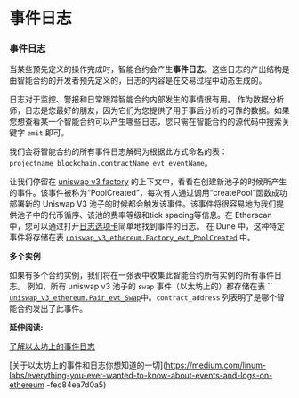 # 事件日志

### 事件日志

当某些预先定义的操作完成时，智能合约会产生**事件日志**。这些日志的产出结构是由智能合约的开发者预先定义的，日志的内容是在交易过程中动态生成的。

日志对于监控、警报和日常跟踪智能合约内部发生的事情很有用。 作为数据分析师，日志是您最好的朋友，因为它们为您提供了用于事后分析的可靠的数据。如果您想查看某一个智能合约可以产生哪些日志，您只需在智能合约的源代码中搜索关键字 `emit` 即可。

我们会将智能合约的所有事件日志解码为根据此方式命名的表：`projectname_blockchain.contractName_evt_eventName`。

让我们停留在 [uniswap v3 factory](https://etherscan.io/address/0x1f98431c8ad98523631ae4a59f267346ea31f984#code) 的上下文中，看看在创建新池子的时候所产生的事件。该事件被称为“PoolCreated”，每次有人通过调用“createPool”函数成功部署新的 Uniswap V3 池子的时候都会触发该事件。该事件将很容易地为我们提供池子中的代币循序、该池的费率等级和tick spacing等信息。在 Etherscan 中，您可以通过打开[日志选项卡](https://etherscan.io/tx/0xdeb368592f3de0f2840754bce61d2c3f29cdb3407c63c699052e68a854c71eaa#eventlog)简单地找到事件的日志。 在 Dune 中，这种特定事件将存储在表 [`uniswap_v3_ethereum.Factory_evt_PoolCreated`](https://dune.com/queries/757381) 中。


**多个实例**

如果有多个合约实例，我们将在一张表中收集此智能合约所有实例的所有事件日志。 例如，所有 uniswap v3 池子的 `swap` 事件（以太坊上的）都存储在表 \`\` [`uniswap_v3_ethereum.Pair_evt_Swap`](https://dune.com/queries/742037)中。`contract_address` 列表明了是哪个智能合约发出了此事件。

**延伸阅读:**

[了解以太坊上的事件日志](https://medium.com/mycrypto/understanding-event-logs-on-the-ethereum-blockchain-f4ae7ba50378)

[关于以太坊上的事件和日志你想知道的一切](https://medium.com/linum-labs/everything-you-ever-wanted-to-know-about-events-and-logs-on-ethereum -fec84ea7d0a5)
